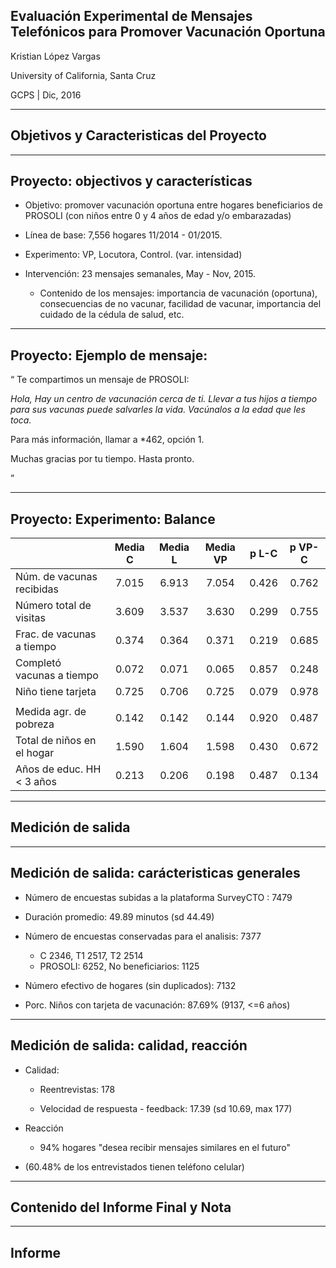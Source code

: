 
## Evaluación Experimental de Mensajes Telefónicos para Promover Vacunación Oportuna

Kristian López Vargas

University of California, Santa Cruz

GCPS | Dic, 2016

----------------------------------

## Objetivos y Caracteristicas del Proyecto

----------------------------------

## Proyecto: objectivos y características

* Objetivo: promover vacunación oportuna entre hogares beneficiarios de PROSOLI (con niños entre 0 y 4 años de edad y/o embarazadas)

* Línea de base: 7,556 hogares 11/2014 - 01/2015.

* Experimento: VP, Locutora, Control. (var. intensidad)

* Intervención: 23 mensajes semanales, May - Nov, 2015.

    * Contenido de los mensajes: importancia de vacunación (oportuna), consecuencias de no vacunar, facilidad de vacunar, importancia del cuidado de la cédula de salud, etc.

----------------------------------

## Proyecto: Ejemplo de mensaje:

“
Te compartimos un mensaje de PROSOLI:

_Hola, Hay un centro de vacunación cerca de ti. Llevar a tus hijos a tiempo para sus vacunas puede salvarles la vida. Vacúnalos a la edad que les toca._

Para más información, llamar a *462, opción 1.

Muchas gracias por tu tiempo. Hasta pronto.

”

----------------------------------

## Proyecto: Experimento: Balance

|                            | Media C | Media L | Media VP | p L-C | p VP-C | 
|----------------------------|:---:    |:---:    |:---:     |:---:  | :---:  |
| Núm. de vacunas recibidas  | 7.015   | 6.913   | 7.054    | 0.426 | 0.762  | 
| Número total de visitas    | 3.609   | 3.537   | 3.630    | 0.299 | 0.755  | 
| Frac. de vacunas a tiempo  | 0.374   | 0.364   | 0.371    | 0.219 | 0.685  | 
| Completó vacunas a tiempo  | 0.072   | 0.071   | 0.065    | 0.857 | 0.248  | 
| Niño tiene tarjeta         | 0.725   | 0.706   | 0.725    | 0.079 | 0.978  | 
|                            |         |         |          |       |        | 
| Medida agr. de pobreza     | 0.142   | 0.142   | 0.144    | 0.920 | 0.487  | 
| Total de niños en el hogar | 1.590   | 1.604   | 1.598    | 0.430 | 0.672  | 
| Años de educ. HH < 3 años  | 0.213   | 0.206   | 0.198    | 0.487 | 0.134  | 


----------------------------------

## Medición de salida

----------------------------------

## Medición de salida: carácteristicas generales

* Número de encuestas subidas a la plataforma SurveyCTO : 7479

* Duración promedio: 49.89 minutos (sd 44.49)

* Número de encuestas conservadas para el analisis: 7377 
    * C 2346, T1 2517, T2 2514
    * PROSOLI: 6252, No beneficiarios: 1125 

* Número efectivo de hogares (sin duplicados): 7132

* Porc. Niños con tarjeta de vacunación: 87.69% (9137, <=6 años)


----------------------------------

## Medición de salida: calidad, reacción

* Calidad:

    - Reentrevistas: 178

    - Velocidad de respuesta - feedback: 17.39 (sd 10.69, max 177)

* Reacción

    - 94% hogares "desea recibir mensajes similares en el futuro"
    
* (60.48% de los entrevistados tienen teléfono celular)


----------------------------------

## Contenido del Informe Final y Nota

----------------------------------

## Informe 




<!--------------------------------------------------------------------->

<!--## Información sobre los Hogares-->
<!--* Grupos de Evaluación-->

<!--Control | Tratado 1 | Tratado 2| Total-->
<!----------|---------- | ---------| ----------->
<!--2346 | 2517  | 2514	| 7377-->

<!--* Tipos de Hogares-->

<!--Beneficiario PROSOLI | Hogar Alterno | Total-->
<!----------|---------- | ----------->
<!-- | 2514-->

<!--* Hogares que desearían recibir mensajes futuros: 94.71% (6987 hogares)-->

<!-------------------------------------->

<!--## Información sobre los Miembros -->
<!--* Numeros de niños menores a 6 años-->

<!--edad | Frecuencia | Porcentaje-->
<!----------|---------- | ----------->
<!--edad <= 1 | 1808  | 5.11-->
<!--1<edad <= 6 | 8960  | 25.30-->

<!--* Porcentaje de miembros que disponen de celular: 60.48% (10768 niños)-->
<!--(se restringe a miembros mayores de 13 años)-->


